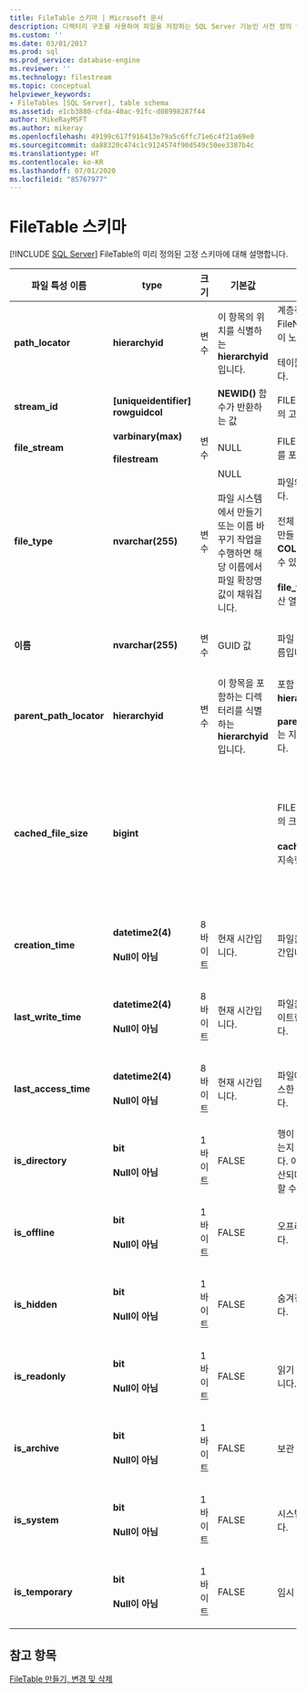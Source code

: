 ```yaml
---
title: FileTable 스키마 | Microsoft 문서
description: 디렉터리 구조를 사용하여 파일을 저장하는 SQL Server 기능인 사전 정의 및 고정형 FileTable 스키마에 대해 알아봅니다.
ms.custom: ''
ms.date: 03/01/2017
ms.prod: sql
ms.prod_service: database-engine
ms.reviewer: ''
ms.technology: filestream
ms.topic: conceptual
helpviewer_keywords:
- FileTables [SQL Server], table schema
ms.assetid: e1cb3880-cfda-40ac-91fc-d08998287f44
author: MikeRayMSFT
ms.author: mikeray
ms.openlocfilehash: 49199c617f916413e79a5c6ffc71e6c4f21a69e0
ms.sourcegitcommit: da88320c474c1c9124574f90d549c50ee3387b4c
ms.translationtype: HT
ms.contentlocale: ko-KR
ms.lasthandoff: 07/01/2020
ms.locfileid: "85767977"
---
```

# <a name="filetable-schema"></a>FileTable 스키마
 [!INCLUDE [SQL Server](../../includes/applies-to-version/sqlserver.md)]
  FileTable의 미리 정의된 고정 스키마에 대해 설명합니다.  
  
|파일 특성 이름|type|크기|기본값|Description|파일 시스템 접근성|  
|-------------------------|----------|----------|-------------|-----------------|-------------------------------|  
|**path_locator**|**hierarchyid**|변수|이 항목의 위치를 식별하는 **hierarchyid** 입니다.|계층적 FileNamespace에서 이 노드의 위치입니다.<br /><br /> 테이블의 기본 키입니다.|Windows 경로 값을 설정하여 만들고 수정할 수 있습니다.|  
|**stream_id**|**[uniqueidentifier] rowguidcol**||**NEWID()** 함수가 반환하는 값|FILESTREAM 데이터의 고유 ID입니다.|해당 사항 없음|  
|**file_stream**|**varbinary(max)**<br /><br /> **filestream**|변수|NULL|FILESTREAM 데이터를 포함합니다.|해당 사항 없음|  
|**file_type**|**nvarchar(255)**|변수|NULL<br /><br /> 파일 시스템에서 만들기 또는 이름 바꾸기 작업을 수행하면 해당 이름에서 파일 확장명 값이 채워집니다.|파일의 유형을 나타냅니다.<br /><br /> 전체 텍스트 인덱스를 만들 때 이 열을 **TYPE COLUMN** 으로 사용할 수 있습니다.<br /><br /> **file_type** 은 지속형 계산 열입니다.|자동으로 계산되며, 수동으로 설정할 수 없습니다.|  
|**이름**|**nvarchar(255)**|변수|GUID 값|파일 또는 디렉터리 이름입니다.|Windows API를 사용하여 만들거나 수정할 수 있습니다.|  
|**parent_path_locator**|**hierarchyid**|변수|이 항목을 포함하는 디렉터리를 식별하는 **hierarchyid** 입니다.|포함 디렉터리의 **hierarchyid** 입니다.<br /><br /> **parent_path_locator** 는 지속형 계산 열입니다.|자동으로 계산되며, 수동으로 설정할 수 없습니다.|  
|**cached_file_size**|**bigint**|||FILESTREAM 데이터의 크기(바이트)입니다.<br /><br /> **cached_file_size** 는 지속형 계산 열입니다.|캐시된 파일 크기는 자동으로 최신 상태로 업데이트되지만 특수한 상황에서는 동기화되지 않을 수 있습니다. 정확한 크기를 계산하려면 **DATALENGTH()** 함수를 사용하세요.|  
|**creation_time**|**datetime2(4)**<br /><br /> **Null이 아님**|8바이트|현재 시간입니다.|파일을 만든 날짜와 시간입니다.|자동으로 계산되며, Windows API를 사용하여 설정할 수도 있습니다.|  
|**last_write_time**|**datetime2(4)**<br /><br /> **Null이 아님**|8바이트|현재 시간입니다.|파일을 마지막으로 업데이트한 날짜와 시간입니다.|자동으로 계산되며, Windows API를 사용하여 설정할 수도 있습니다.|  
|**last_access_time**|**datetime2(4)**<br /><br /> **Null이 아님**|8바이트|현재 시간입니다.|파일에 마지막으로 액세스한 날짜와 시간입니다.|자동으로 계산되며, Windows API를 사용하여 설정할 수도 있습니다.|  
|**is_directory**|**bit**<br /><br /> **Null이 아님**|1바이트|FALSE|행이 디렉터리를 나타내는지 여부를 표시합니다. 이 값은 자동으로 계산되며, 수동으로 설정할 수 없습니다.|자동으로 계산되며, 수동으로 설정할 수 없습니다.|  
|**is_offline**|**bit**<br /><br /> **Null이 아님**|1바이트|FALSE|오프라인 파일 특성입니다.|자동으로 계산되며, Windows API를 사용하여 설정할 수도 있습니다.|  
|**is_hidden**|**bit**<br /><br /> **Null이 아님**|1바이트|FALSE|숨겨진 파일 특성입니다.|자동으로 계산되며, Windows API를 사용하여 설정할 수도 있습니다.|  
|**is_readonly**|**bit**<br /><br /> **Null이 아님**|1바이트|FALSE|읽기 전용 파일 특성입니다.|자동으로 계산되며, Windows API를 사용하여 설정할 수도 있습니다.|  
|**is_archive**|**bit**<br /><br /> **Null이 아님**|1바이트|FALSE|보관 특성입니다.|자동으로 계산되며, Windows API를 사용하여 설정할 수도 있습니다.|  
|**is_system**|**bit**<br /><br /> **Null이 아님**|1바이트|FALSE|시스템 파일 특성입니다.|자동으로 계산되며, Windows API를 사용하여 설정할 수도 있습니다.|  
|**is_temporary**|**bit**<br /><br /> **Null이 아님**|1바이트|FALSE|임시 파일 특성입니다.|자동으로 계산되며, Windows API를 사용하여 설정할 수도 있습니다.|  
  
## <a name="see-also"></a>참고 항목  
 [FileTable 만들기, 변경 및 삭제](../../relational-databases/blob/create-alter-and-drop-filetables.md)  
  
  
